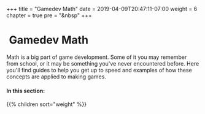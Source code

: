 +++
title = "Gamedev Math"
date = 2019-04-09T20:47:11-07:00
weight = 6
chapter = true
pre = "<i class='fas fa-rocket fa-fw'></i>&nbsp"
+++

# <i class='fas fa-rocket'></i>&nbsp;Gamedev Math

Math is a big part of game development. Some of it you may remember from school,
or it may be something you've never encountered before. Here you'll find guides
to help you get up to speed and examples of how these concepts are applied to
making games.

#### In this section:

{{% children  sort="weight" %}}